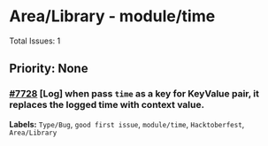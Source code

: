 # Area/Library - module/time

Total Issues: 1

## Priority: None

### [#7728](https://github.com/ballerina-platform/ballerina-library/issues/7728) [Log] when pass `time` as a key for KeyValue pair, it replaces the logged time with context value.
**Labels:** `Type/Bug`, `good first issue`, `module/time`, `Hacktoberfest`, `Area/Library`

